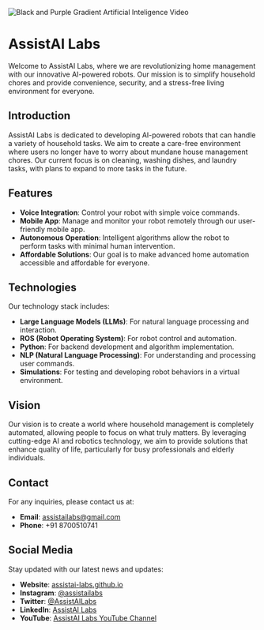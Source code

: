 ![Black and Purple Gradient Artificial Inteligence Video](https://github.com/AssistAI-Labs/.github/assets/67017828/7da73db2-2414-4f36-8f67-bec5540422c3)

# AssistAI Labs

Welcome to AssistAI Labs, where we are revolutionizing home management with our innovative AI-powered robots. Our mission is to simplify household chores and provide convenience, security, and a stress-free living environment for everyone.

## Introduction

AssistAI Labs is dedicated to developing AI-powered robots that can handle a variety of household tasks. We aim to create a care-free environment where users no longer have to worry about mundane house management chores. Our current focus is on cleaning, washing dishes, and laundry tasks, with plans to expand to more tasks in the future.

## Features

- **Voice Integration**: Control your robot with simple voice commands.
- **Mobile App**: Manage and monitor your robot remotely through our user-friendly mobile app.
- **Autonomous Operation**: Intelligent algorithms allow the robot to perform tasks with minimal human intervention.
- **Affordable Solutions**: Our goal is to make advanced home automation accessible and affordable for everyone.

## Technologies

Our technology stack includes:
- **Large Language Models (LLMs)**: For natural language processing and interaction.
- **ROS (Robot Operating System)**: For robot control and automation.
- **Python**: For backend development and algorithm implementation.
- **NLP (Natural Language Processing)**: For understanding and processing user commands.
- **Simulations**: For testing and developing robot behaviors in a virtual environment.

## Vision

Our vision is to create a world where household management is completely automated, allowing people to focus on what truly matters. By leveraging cutting-edge AI and robotics technology, we aim to provide solutions that enhance quality of life, particularly for busy professionals and elderly individuals.

## Contact

For any inquiries, please contact us at:

- **Email**: assistailabs@gmail.com
- **Phone**: +91 8700510741

## Social Media

Stay updated with our latest news and updates:

- **Website**: [assistai-labs.github.io](https://assistai-labs.github.io)
- **Instagram**: [@assistailabs](https://www.instagram.com/assistailabs)
- **Twitter**: [@AssistAILabs](https://twitter.com/AssistAILabs)
- **LinkedIn**: [AssistAI Labs](https://www.linkedin.com/company/assistailabs)
- **YouTube**: [AssistAI Labs YouTube Channel](https://www.youtube.com/@AssistAILabs)
